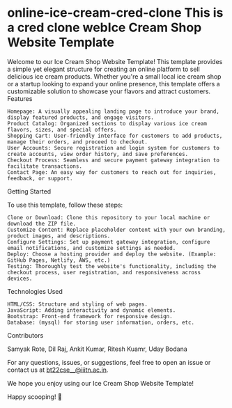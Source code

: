 # online-ice-cream-cred-clone This is a cred clone webIce Cream Shop Website Template

Welcome to our Ice Cream Shop Website Template! This template provides a simple yet elegant structure for creating an online platform to sell delicious ice cream products. Whether you're a small local ice cream shop or a startup looking to expand your online presence, this template offers a customizable solution to showcase your flavors and attract customers.
Features

    Homepage: A visually appealing landing page to introduce your brand, display featured products, and engage visitors.
    Product Catalog: Organized sections to display various ice cream flavors, sizes, and special offers.
    Shopping Cart: User-friendly interface for customers to add products, manage their orders, and proceed to checkout.
    User Accounts: Secure registration and login system for customers to create accounts, view order history, and save preferences.
    Checkout Process: Seamless and secure payment gateway integration to facilitate transactions.
    Contact Page: An easy way for customers to reach out for inquiries, feedback, or support.

Getting Started

To use this template, follow these steps:

    Clone or Download: Clone this repository to your local machine or download the ZIP file.
    Customize Content: Replace placeholder content with your own branding, product images, and descriptions.
    Configure Settings: Set up payment gateway integration, configure email notifications, and customize settings as needed.
    Deploy: Choose a hosting provider and deploy the website. (Example: GitHub Pages, Netlify, AWS, etc.)
    Testing: Thoroughly test the website's functionality, including the checkout process, user registration, and responsiveness across devices.

Technologies Used

    HTML/CSS: Structure and styling of web pages.
    JavaScript: Adding interactivity and dynamic elements.
    Bootstrap: Front-end framework for responsive design.
    Database: (mysql) for storing user information, orders, etc.

Contributors

Samyak Rote,
Dil Raj,
Ankit Kumar,
Ritesh Kuamr,
Uday Bodana

For any questions, issues, or suggestions, feel free to open an issue or contact us at bt22cse__@iiitn.ac.in.

We hope you enjoy using our Ice Cream Shop Website Template!

Happy scooping! 🍦
